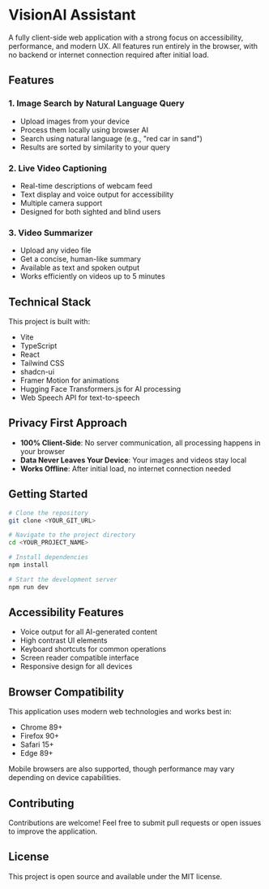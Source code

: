 # VisionAI Assistant

A fully client-side web application with a strong focus on accessibility, performance, and modern UX. All features run entirely in the browser, with no backend or internet connection required after initial load.

## Features

### 1. Image Search by Natural Language Query
- Upload images from your device
- Process them locally using browser AI
- Search using natural language (e.g., "red car in sand")
- Results are sorted by similarity to your query

### 2. Live Video Captioning
- Real-time descriptions of webcam feed
- Text display and voice output for accessibility
- Multiple camera support
- Designed for both sighted and blind users

### 3. Video Summarizer
- Upload any video file
- Get a concise, human-like summary
- Available as text and spoken output
- Works efficiently on videos up to 5 minutes

## Technical Stack

This project is built with:
- Vite
- TypeScript
- React
- Tailwind CSS
- shadcn-ui
- Framer Motion for animations
- Hugging Face Transformers.js for AI processing
- Web Speech API for text-to-speech

## Privacy First Approach

- **100% Client-Side**: No server communication, all processing happens in your browser
- **Data Never Leaves Your Device**: Your images and videos stay local
- **Works Offline**: After initial load, no internet connection needed

## Getting Started

```bash
# Clone the repository
git clone <YOUR_GIT_URL>

# Navigate to the project directory
cd <YOUR_PROJECT_NAME>

# Install dependencies
npm install

# Start the development server
npm run dev
```

## Accessibility Features

- Voice output for all AI-generated content
- High contrast UI elements
- Keyboard shortcuts for common operations
- Screen reader compatible interface
- Responsive design for all devices

## Browser Compatibility

This application uses modern web technologies and works best in:
- Chrome 89+
- Firefox 90+
- Safari 15+
- Edge 89+

Mobile browsers are also supported, though performance may vary depending on device capabilities.

## Contributing

Contributions are welcome! Feel free to submit pull requests or open issues to improve the application.

## License

This project is open source and available under the MIT license.

